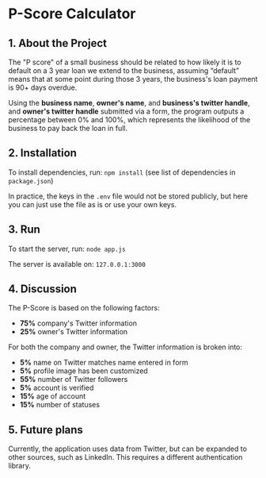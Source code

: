 # P-Score Calculator

## 1. About the Project

The "P score" of a small business should be related to how likely it is to default on a 3­ year loan we extend to the business, assuming “default” means that at some point during those 3 years, the business's loan payment is 90+ days overdue.

Using the __business name__, __owner's name__, and __business's twitter handle__, and __owner's twitter handle__ submitted via a form, the program outputs a percentage between 0% and 100%, which represents the likelihood of the business to pay back the loan in full.

## 2. Installation

To install dependencies, run: `npm install` (see list of dependencies in `package.json`)

In practice, the keys in the `.env` file would not be stored publicly, but here you can just use the file as is or use your own keys.

## 3. Run

To start the server, run: `node app.js`

The server is available on: `127.0.0.1:3000`

## 4. Discussion

The P-Score is based on the following factors:
- __75%__ company's Twitter information
- __25%__ owner's Twitter information

For both the company and owner, the Twitter information is broken into:
- __5%__ name on Twitter matches name entered in form
- __5%__ profile image has been customized
- __55%__ number of Twitter followers
- __5%__ account is verified
- __15%__ age of account
- __15%__ number of statuses

## 5. Future plans

Currently, the application uses data from Twitter, but can be expanded to other sources, such as LinkedIn. This requires a different authentication library.
